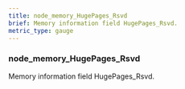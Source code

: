 ```yaml
---
title: node_memory_HugePages_Rsvd
brief: Memory information field HugePages_Rsvd.
metric_type: gauge
---
```

### node_memory_HugePages_Rsvd

Memory information field HugePages_Rsvd.